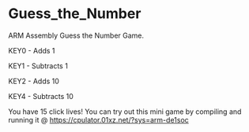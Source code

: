# Guess_the_Number
ARM Assembly Guess the Number Game.


KEY0 - Adds 1

KEY1 - Subtracts 1

KEY2 - Adds 10

KEY4 - Subtracts 10

You have 15 click lives! You can try out this mini game by compiling and running it @ https://cpulator.01xz.net/?sys=arm-de1soc
